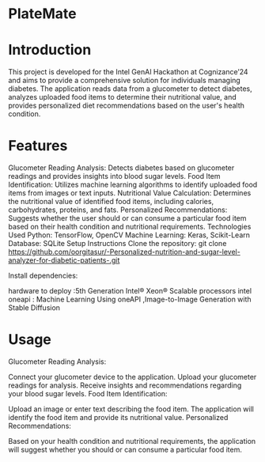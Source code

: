 # PlateMate

# Introduction
This project is developed for the Intel GenAI Hackathon at Cognizance’24 and aims to provide a comprehensive solution for individuals managing diabetes. The application reads data from a glucometer to detect diabetes, analyzes uploaded food items to determine their nutritional value, and provides personalized diet recommendations based on the user's health condition.


# Features
Glucometer Reading Analysis: Detects diabetes based on glucometer readings and provides insights into blood sugar levels.
Food Item Identification: Utilizes machine learning algorithms to identify uploaded food items from images or text inputs.
Nutritional Value Calculation: Determines the nutritional value of identified food items, including calories, carbohydrates, proteins, and fats.
Personalized Recommendations: Suggests whether the user should or can consume a particular food item based on their health condition and nutritional requirements.
Technologies Used
Python: TensorFlow, OpenCV
Machine Learning: Keras, Scikit-Learn
Database: SQLite
Setup Instructions
Clone the repository:
git clone https://github.com/oorgitasur/-Personalized-nutrition-and-sugar-level-analyzer-for-diabetic-patients-.git


Install dependencies:

hardware to deploy :5th Generation Intel® Xeon® Scalable processors 
intel oneapi : Machine Learning Using oneAPI ,Image-to-Image Generation with Stable Diffusion


# Usage
Glucometer Reading Analysis:

Connect your glucometer device to the application.
Upload your glucometer readings for analysis.
Receive insights and recommendations regarding your blood sugar levels.
Food Item Identification:

Upload an image or enter text describing the food item.
The application will identify the food item and provide its nutritional value.
Personalized Recommendations:

Based on your health condition and nutritional requirements, the application will suggest whether you should or can consume a particular food item.
